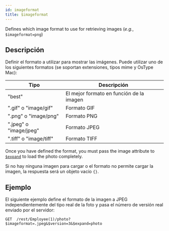 ```yaml
---
id: imageformat
title: $imageformat
---
```


Defines which image format to use for retrieving images (_e.g._, `$imageformat=png`)

## Descripción

Definir el formato a utilizar para mostrar las imágenes. Puede utilizar uno de los siguientes formatos (se soportan extensiones, tipos mime y OsType Mac):

| Tipo                                   | Descripción                              |
| -------------------------------------- | ---------------------------------------- |
| "best"                                 | El mejor formato en función de la imagen |
| ".gif" o "image/gif"   | Formato GIF                              |
| ".png" o "image/png"   | Formato PNG                              |
| ".jpeg" o "image/jpeg" | Formato JPEG                             |
| ".tiff" o "image/tiff" | Formato TIFF                             |

Once you have defined the format, you must pass the image attribute to [`$expand`]($expand.md) to load the photo completely.

Si no hay ninguna imagen para cargar o el formato no permite cargar la imagen, la respuesta será un objeto vacío `{}`.

## Ejemplo

El siguiente ejemplo define el formato de la imagen a JPEG independientemente del tipo real de la foto y pasa el número de versión real enviado por el servidor:

`GET  /rest/Employee(1)/photo?$imageformat=.jpeg&$version=3&$expand=photo`
